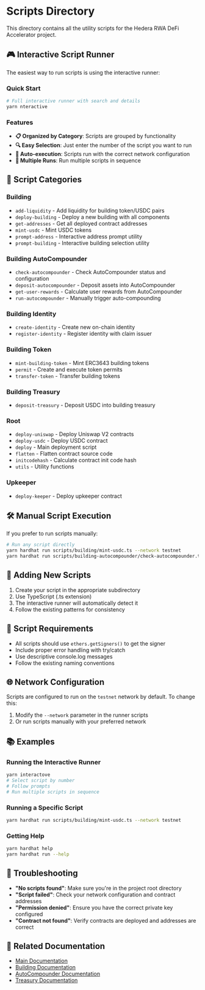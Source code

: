 # Scripts Directory

This directory contains all the utility scripts for the Hedera RWA DeFi Accelerator project.

## 🎮 Interactive Script Runner

The easiest way to run scripts is using the interactive runner:

### Quick Start

```bash
# Full interactive runner with search and details
yarn nteractive
```

### Features

-   **📋 Organized by Category**: Scripts are grouped by functionality
-   **🔍 Easy Selection**: Just enter the number of the script you want to run
-   **🚀 Auto-execution**: Scripts run with the correct network configuration
-   **🔄 Multiple Runs**: Run multiple scripts in sequence

## 📁 Script Categories

### Building

-   `add-liquidity` - Add liquidity for building token/USDC pairs
-   `deploy-building` - Deploy a new building with all components
-   `get-addresses` - Get all deployed contract addresses
-   `mint-usdc` - Mint USDC tokens
-   `prompt-address` - Interactive address prompt utility
-   `prompt-building` - Interactive building selection utility

### Building AutoCompounder

-   `check-autocompounder` - Check AutoCompounder status and configuration
-   `deposit-autocompounder` - Deposit assets into AutoCompounder
-   `get-user-rewards` - Calculate user rewards from AutoCompounder
-   `run-autocompounder` - Manually trigger auto-compounding

### Building Identity

-   `create-identity` - Create new on-chain identity
-   `register-identity` - Register identity with claim issuer

### Building Token

-   `mint-building-token` - Mint ERC3643 building tokens
-   `permit` - Create and execute token permits
-   `transfer-token` - Transfer building tokens

### Building Treasury

-   `deposit-treasury` - Deposit USDC into building treasury

### Root

-   `deploy-uniswap` - Deploy Uniswap V2 contracts
-   `deploy-usdc` - Deploy USDC contract
-   `deploy` - Main deployment script
-   `flatten` - Flatten contract source code
-   `initcodehash` - Calculate contract init code hash
-   `utils` - Utility functions

### Upkeeper

-   `deploy-keeper` - Deploy upkeeper contract

## 🛠️ Manual Script Execution

If you prefer to run scripts manually:

```bash
# Run any script directly
yarn hardhat run scripts/building/mint-usdc.ts --network testnet
yarn hardhat run scripts/building-autocompounder/check-autocompounder.ts --network testnet
```

## 📝 Adding New Scripts

1. Create your script in the appropriate subdirectory
2. Use TypeScript (.ts extension)
3. The interactive runner will automatically detect it
4. Follow the existing patterns for consistency

## 🔧 Script Requirements

-   All scripts should use `ethers.getSigners()` to get the signer
-   Include proper error handling with try/catch
-   Use descriptive console.log messages
-   Follow the existing naming conventions

## 🌐 Network Configuration

Scripts are configured to run on the `testnet` network by default. To change this:

1. Modify the `--network` parameter in the runner scripts
2. Or run scripts manually with your preferred network

## 📚 Examples

### Running the Interactive Runner

```bash
yarn interactove
# Select script by number
# Follow prompts
# Run multiple scripts in sequence
```

### Running a Specific Script

```bash
yarn hardhat run scripts/building/mint-usdc.ts --network testnet
```

### Getting Help

```bash
yarn hardhat help
yarn hardhat run --help
```

## 🚨 Troubleshooting

-   **"No scripts found"**: Make sure you're in the project root directory
-   **"Script failed"**: Check your network configuration and contract addresses
-   **"Permission denied"**: Ensure you have the correct private key configured
-   **"Contract not found"**: Verify contracts are deployed and addresses are correct

## 📖 Related Documentation

-   [Main Documentation](../docs/README.md)
-   [Building Documentation](../docs/buildings/README.md)
-   [AutoCompounder Documentation](../docs/autocompounder/README.md)
-   [Treasury Documentation](../docs/treasury/README.md)
